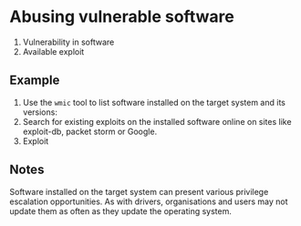 # Abusing vulnerable software

1. Vulnerability in software
2. Available exploit

## Example

1. Use the `wmic` tool to list software installed on the target system and its versions:
2. Search for existing exploits on the installed software online on sites like exploit-db, packet storm or Google.
3. Exploit

## Notes

Software installed on the target system can present various privilege escalation opportunities. As with drivers, organisations and users may not update them as often as they update the operating system. 